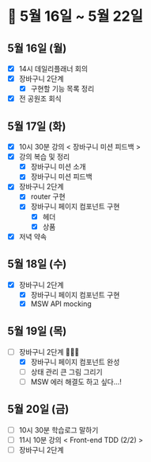 # 🐯 5월 16일 ~ 5월 22일

## 5월 16일 (월)

- [x] 14시 데일리플래너 회의
- [x] 장바구니 2단계
  - [x] 구현할 기능 목록 정리
- [x] 전 공원조 회식

## 5월 17일 (화)

- [x] 10시 30분 강의 < 장바구니 미션 피드백 >
- [x] 강의 복습 및 정리
  - [x] 장바구니 미션 소개
  - [x] 장바구니 미션 피드백
- [x] 장바구니 2단계
  - [x] router 구현
  - [x] 장바구니 페이지 컴포넌트 구현
    - [x] 헤더
    - [x] 상품
- [x] 저녁 약속

## 5월 18일 (수)

- [x] 장바구니 2단계
  - [x] 장바구니 페이지 컴포넌트 구현
  - [x] MSW API mocking

## 5월 19일 (목)

- [ ] 장바구니 2단계 🏃🏻‍♀️
  - [x] 장바구니 페이지 컴포넌트 완성
  - [ ] 상태 관리 큰 그림 그리기
  - [ ] MSW 에러 해결도 하고 싶다...!

## 5월 20일 (금)

- [ ] 10시 30분 학습로그 말하기
- [ ] 11시 10분 강의 < Front-end TDD (2/2) >
- [ ] 장바구니 2단계
